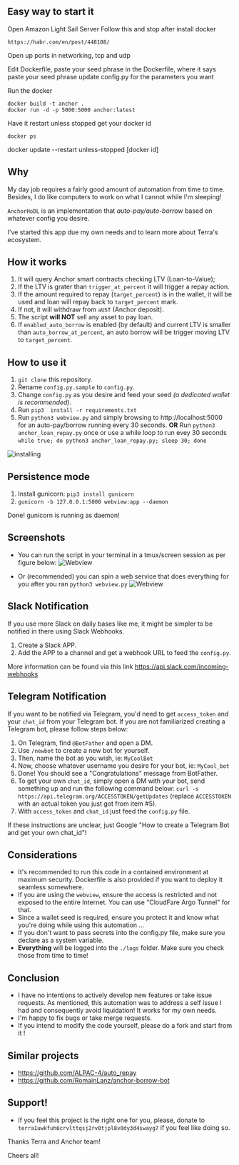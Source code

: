 ## Easy way to start it
Open Amazon Light Sail Server
Follow this and stop after install docker
```
https://habr.com/en/post/448108/
```
Open up ports in networking, tcp and udp

Edit Dockerfile, paste your seed phrase in the Dockerfile, where it says paste your seed phrase
update config.py for the parameters you want

Run the docker
```
docker build -t anchor .
docker run -d -p 5000:5000 anchor:latest
```
Have it restart unless stopped
get your docker id
```
docker ps
```
docker update --restart unless-stopped [docker id]



## Why
My day job requires a fairly good amount of automation from time to time. Besides, I do like computers to work on what I cannot while I'm sleeping!

`AnchorHoDL` is an implementation that *auto-pay/auto-borrow* based on whatever config you desire.

I've started this app due my own needs and to learn more about Terra's ecosystem.

## How it works
1. It will query Anchor smart contracts checking LTV (Loan-to-Value);
2. If the LTV is grater than `trigger_at_percent` it will trigger a repay action.
3. If the amount required to repay (`target_percent`) is in the wallet, it will be used and loan will repay back to `target_percent` mark.
4. If not, it will withdraw from `aUST` (Anchor deposit).
5. The script **will NOT** sell any asset to pay loan.
6. If `enabled_auto_borrow` is enabled (by default) and current LTV is smaller than `auto_borrow_at_percent`, an  auto borrow will be trigger moving LTV to `target_percent`.

## How to use it
1. `git clone` this repository.
2. Rename `config.py.sample` to  `config.py`.
3. Change `config.py` as you desire and feed your seed *(a dedicated wallet is recommended)*.
4. Run  `pip3  install -r requirements.txt`
5. Run `python3 webview.py` and simply browsing to http://localhost:5000 for  an auto-pay/borrow running every 30 seconds. **OR** Run `python3 anchor_loan_repay.py` once or use a while loop to run evey 30 seconds `while true; do python3 anchor_loan_repay.py; sleep 30; done`

![installing](./imgs/download.gif)

## Persistence mode
1. Install gunicorn: `pip3 install gunicorn`
2. `gunicorn -b 127.0.0.1:5000 webview:app --daemon`

Done! gunicorn is running as daemon! 

## Screenshots 

- You can run the script in your terminal in a tmux/screen session as per figure below:
![Webview](./imgs/while_true.png)

- Or (recommended) you can spin a web service that does everything for you after you ran `python3 webview.py`
![Webview](./imgs/web_view.png)
  
## Slack Notification 
If you use more Slack on daily bases like me, it might be simpler to be notified in there using Slack Webhooks.
1. Create a Slack APP.
2. Add the APP to a channel and get a webhook URL to feed the `config.py`.

More information can be found via this link https://api.slack.com/incoming-webhooks
## Telegram Notification
If you want to be notified via Telegram, you'd need to get `access_token` and your `chat_id` from your Telegram bot.
If you are not familiarized creating a Telegram bot, please follow steps below:
1. On Telegram, find `@BotFather` and open a DM.
2. Use `/newbot` to create a new bot for yourself.
3. Then, name the bot as you wish, ie: `MyCoolBot`
4. Now, choose whatever username you desire for your bot, ie: `MyCool_bot` 
5. Done! You should see a "Congratulations" message from BotFather.
6. To get your own `chat_id`, simply open a DM with your bot, send something up and run the following command below: `curl -s  https://api.telegram.org/ACCESSTOKEN/getUpdates` (replace `ACCESSTOKEN` with an actual token you just got from item #5).
7. With  `access_token` and `chat_id` just feed the `config.py` file.

If  these instructions are unclear, just Google "How to create a Telegram Bot and get your own chat_id"!

##  Considerations  
- It's recommended to run this code in a contained environment at maximum security. Dockerfile is also provided if you want to deploy it seamless somewhere.
- If you are using the `webview`, ensure the access is restricted and not exposed to the entire Internet. You can use "CloudFare Argo Tunnel" for that.
- Since a wallet seed is required, ensure you protect it and know what you're doing while using this automation ...
- If you don't want to pass secrets into the config.py file, make sure you declare as a system variable.
- **Everything** will be logged into the `./logs` folder. Make sure you check those from time to time!

## Conclusion 
- I have no intentions to actively develop new features or take issue requests. As mentioned, this automation was to address a self issue I had and consequently avoid liquidation! It works for my own needs.
- I'm happy to fix bugs or take merge requests.
- If you intend to modify the code yourself, please do a fork and start from it !

## Similar projects
- https://github.com/ALPAC-4/auto_repay
- https://github.com/RomainLanz/anchor-borrow-bot

## Support!
- If you feel this project is the right one for you, please, donate to `terra1uwkfuh6crvlttqsj2rv0tjpl8v0dy3d4swayg7` if you feel like doing so.

Thanks Terra and Anchor team!

Cheers all!

